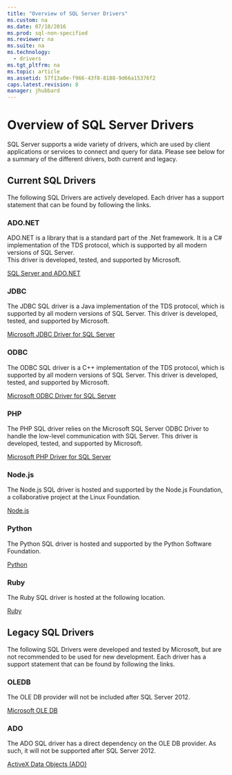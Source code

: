 ```yaml
---
title: "Overview of SQL Server Drivers"
ms.custom: na
ms.date: 07/18/2016
ms.prod: sql-non-specified
ms.reviewer: na
ms.suite: na
ms.technology: 
  - drivers
ms.tgt_pltfrm: na
ms.topic: article
ms.assetid: 57f13a0e-f966-43f8-8188-9d66a15376f2
caps.latest.revision: 8
manager: jhubbard
---
```

# Overview of SQL Server Drivers
SQL Server supports a wide variety of drivers, which are used by client applications or services to connect and query for data.  Please see below for a summary of the different drivers, both current and legacy.  
  
## Current SQL Drivers  
The following SQL Drivers are actively developed. Each driver has a support statement that can be found by following the links.  
  
### ADO.NET  
ADO.NET is a library that is a standard part of the .Net framework.  It is a C# implementation of the TDS protocol, which is supported by all modern versions of SQL Server.    
                          This driver is developed, tested, and supported by Microsoft.  
  
[SQL Server and ADO.NET](https://msdn.microsoft.com/library/kb9s9ks0.aspx)  
  
### JDBC  
The JDBC SQL driver is a Java implementation of the TDS protocol, which is supported by all modern versions of SQL Server.  This driver is developed, tested, and supported by Microsoft.  
  
[Microsoft JDBC Driver for SQL Server](../content/Microsoft-JDBC-Driver-for-SQL-Server.md)  
  
### ODBC  
The ODBC SQL driver is a C++ implementation of the TDS protocol, which is supported by all modern versions of SQL Server.  This driver is developed, tested, and supported by Microsoft.  
  
[Microsoft ODBC Driver for SQL Server](../content/Microsoft-ODBC-Driver-for-SQL-Server.md)  
  
### PHP  
The PHP SQL driver relies on the Microsoft SQL Server ODBC Driver to handle the low-level communication with SQL Server.  This driver is developed, tested, and supported by Microsoft.  
  
[Microsoft PHP Driver for SQL Server](../content/Microsoft-PHP-Driver-for-SQL-Server.md)  
  
### Node.js  
The Node.js SQL driver is hosted and supported by the Node.js Foundation, a collaborative project at the Linux Foundation.  
  
[Node.js](https://nodejs.org)  
  
### Python  
The Python SQL driver is hosted and supported by the Python Software Foundation.  
  
[Python](https://www.python.org/)  
  
### Ruby  
The Ruby SQL driver is hosted at the following location.  
  
[Ruby](https://www.ruby-lang.org/)  
  
## Legacy SQL Drivers  
The following SQL Drivers were developed and tested by Microsoft, but are not recommended to be used for new development. Each driver has a support statement that can be found by following the links.  
  
### OLEDB  
The OLE DB provider will not be included after SQL Server 2012.  
  
[Microsoft OLE DB](https://msdn.microsoft.com/library/ms722784.aspx)  
  
### ADO  
The ADO SQL driver has a direct dependency on the OLE DB provider.  As such, it will not be supported after SQL Server 2012.  
  
[ActiveX Data Objects &#40;ADO&#41;](../content/ActiveX-Data-Objects--ADO-.md)  
  
